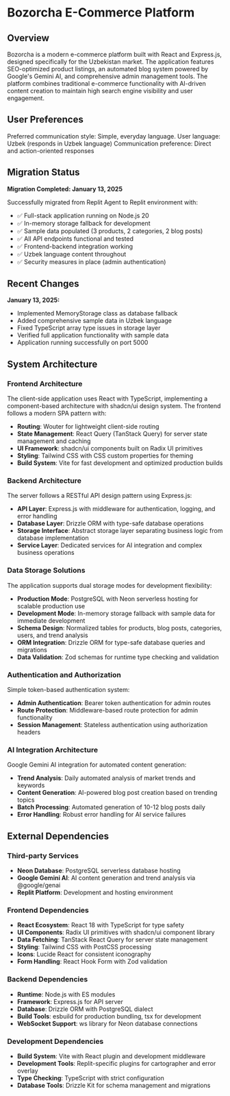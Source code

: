 # Bozorcha E-Commerce Platform

## Overview

Bozorcha is a modern e-commerce platform built with React and Express.js, designed specifically for the Uzbekistan market. The application features SEO-optimized product listings, an automated blog system powered by Google's Gemini AI, and comprehensive admin management tools. The platform combines traditional e-commerce functionality with AI-driven content creation to maintain high search engine visibility and user engagement.

## User Preferences

Preferred communication style: Simple, everyday language.
User language: Uzbek (responds in Uzbek language)
Communication preference: Direct and action-oriented responses

## Migration Status

**Migration Completed: January 13, 2025**

Successfully migrated from Replit Agent to Replit environment with:
- ✅ Full-stack application running on Node.js 20
- ✅ In-memory storage fallback for development
- ✅ Sample data populated (3 products, 2 categories, 2 blog posts)
- ✅ All API endpoints functional and tested
- ✅ Frontend-backend integration working
- ✅ Uzbek language content throughout
- ✅ Security measures in place (admin authentication)

## Recent Changes

**January 13, 2025:**
- Implemented MemoryStorage class as database fallback
- Added comprehensive sample data in Uzbek language
- Fixed TypeScript array type issues in storage layer
- Verified full application functionality with sample data
- Application running successfully on port 5000

## System Architecture

### Frontend Architecture
The client-side application uses React with TypeScript, implementing a component-based architecture with shadcn/ui design system. The frontend follows a modern SPA pattern with:
- **Routing**: Wouter for lightweight client-side routing
- **State Management**: React Query (TanStack Query) for server state management and caching
- **UI Framework**: shadcn/ui components built on Radix UI primitives
- **Styling**: Tailwind CSS with CSS custom properties for theming
- **Build System**: Vite for fast development and optimized production builds

### Backend Architecture
The server follows a RESTful API design pattern using Express.js:
- **API Layer**: Express.js with middleware for authentication, logging, and error handling
- **Database Layer**: Drizzle ORM with type-safe database operations
- **Storage Interface**: Abstract storage layer separating business logic from database implementation
- **Service Layer**: Dedicated services for AI integration and complex business operations

### Data Storage Solutions
The application supports dual storage modes for development flexibility:
- **Production Mode**: PostgreSQL with Neon serverless hosting for scalable production use
- **Development Mode**: In-memory storage fallback with sample data for immediate development
- **Schema Design**: Normalized tables for products, blog posts, categories, users, and trend analysis
- **ORM Integration**: Drizzle ORM for type-safe database queries and migrations
- **Data Validation**: Zod schemas for runtime type checking and validation

### Authentication and Authorization
Simple token-based authentication system:
- **Admin Authentication**: Bearer token authentication for admin routes
- **Route Protection**: Middleware-based route protection for admin functionality
- **Session Management**: Stateless authentication using authorization headers

### AI Integration Architecture
Google Gemini AI integration for automated content generation:
- **Trend Analysis**: Daily automated analysis of market trends and keywords
- **Content Generation**: AI-powered blog post creation based on trending topics
- **Batch Processing**: Automated generation of 10-12 blog posts daily
- **Error Handling**: Robust error handling for AI service failures

## External Dependencies

### Third-party Services
- **Neon Database**: PostgreSQL serverless database hosting
- **Google Gemini AI**: AI content generation and trend analysis via @google/genai
- **Replit Platform**: Development and hosting environment

### Frontend Dependencies
- **React Ecosystem**: React 18 with TypeScript for type safety
- **UI Components**: Radix UI primitives with shadcn/ui component library
- **Data Fetching**: TanStack React Query for server state management
- **Styling**: Tailwind CSS with PostCSS processing
- **Icons**: Lucide React for consistent iconography
- **Form Handling**: React Hook Form with Zod validation

### Backend Dependencies
- **Runtime**: Node.js with ES modules
- **Framework**: Express.js for API server
- **Database**: Drizzle ORM with PostgreSQL dialect
- **Build Tools**: esbuild for production bundling, tsx for development
- **WebSocket Support**: ws library for Neon database connections

### Development Dependencies
- **Build System**: Vite with React plugin and development middleware
- **Development Tools**: Replit-specific plugins for cartographer and error overlay
- **Type Checking**: TypeScript with strict configuration
- **Database Tools**: Drizzle Kit for schema management and migrations